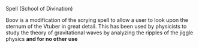 Spell (School of Divination)

Boov is a modification of the scrying spell to allow a user to look upon the sternum of the Vtuber in great detail. This has been used by physicists to study the theory of gravitational waves by analyzing the ripples of the jiggle physics **and for no other use**  